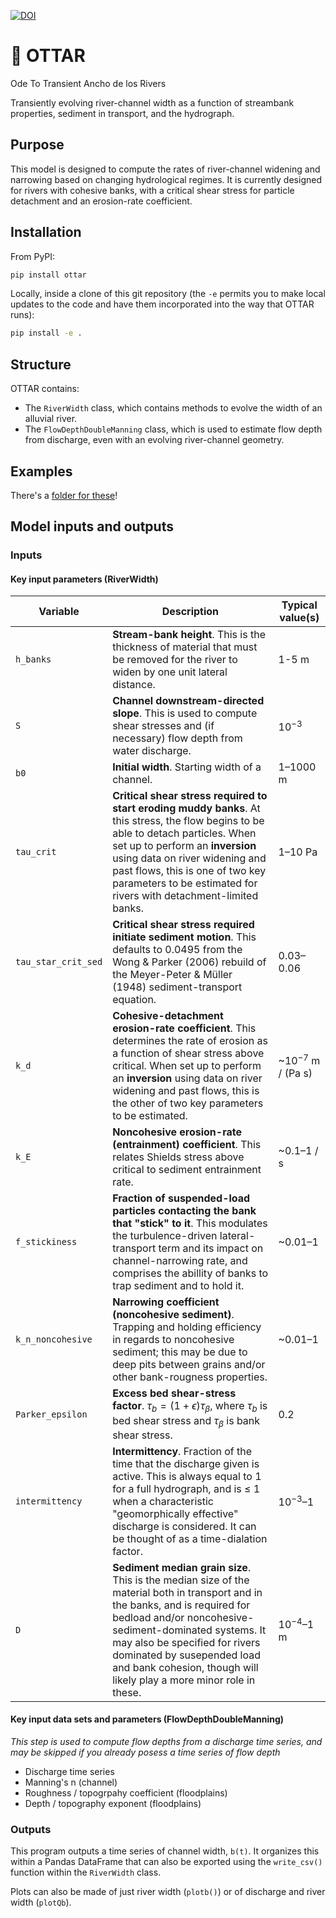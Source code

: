 [![DOI](https://zenodo.org/badge/261265317.svg)](https://zenodo.org/badge/latestdoi/261265317)

# :otter: OTTAR

Ode To Transient Ancho de los Rivers

Transiently evolving river-channel width as a function of streambank properties, sediment in transport, and the hydrograph.

## Purpose

This model is designed to compute the rates of river-channel widening and narrowing based on changing hydrological regimes. It is currently designed for rivers with cohesive banks, with a critical shear stress for particle detachment and an erosion-rate coefficient.

## Installation

From PyPI:
```sh
pip install ottar
```

Locally, inside a clone of this git repository (the `-e` permits you to make local updates to the code and have them incorporated into the way that OTTAR runs):
```sh
pip install -e .
```

## Structure

OTTAR contains:

* The `RiverWidth` class, which contains methods to evolve the width of an alluvial river.
* The `FlowDepthDoubleManning` class, which is used to estimate flow depth from discharge, even with an evolving river-channel geometry.

## Examples

There's a [folder for these](https://github.com/MNiMORPH/OTTAR/tree/master/examples)!

## Model inputs and outputs

### Inputs

#### Key input parameters (RiverWidth)

| **Variable** 	| **Description**                                                                                                                                                                                                                                                                                                   	| **Typical value(s)**        	|
|------------------	|-------------------------------------------------------------------------------------------------------------------------------------------------------------------------------------------------------------------------------------------------------------------------------------------------------------------	|-----------------------------	|
| `h_banks`    	    | **Stream-bank height**. This is the thickness of material that must be removed for the river to widen by one unit lateral distance.                                                                                                                                                                                            	| 1-5 m                       	|
| `S`          	    | **Channel downstream-directed slope**. This is used to compute shear stresses and (if necessary) flow depth from water discharge.                                                                                                                                                                                              	| 10<sup>&minus;3</sup>             	|
| `b0`         	    | **Initial width**. Starting width of a channel.                                                                                                                                                                                                                                                                                	| 1&ndash;1000 m                   	|
| `tau_crit`   	    | **Critical shear stress required to start eroding muddy banks**. At this stress, the flow begins to be able to detach particles. When set up to perform an **inversion** using data on river widening and past flows, this is one of two key parameters to be estimated for rivers with detachment-limited banks. 	| 1&ndash;10 Pa                     	|
| `tau_star_crit_sed` | **Critical shear stress required initiate sediment motion**. This defaults to 0.0495 from the Wong & Parker (2006) rebuild of the Meyer-Peter & Müller (1948) sediment-transport equation. 	| 0.03&ndash;0.06                     	|
| `k_d`        	    | **Cohesive-detachment erosion-rate coefficient**. This determines the rate of erosion as a function of shear stress above critical. When set up to perform an **inversion** using data on river widening and past flows, this is the other of two key parameters to be estimated.                         	| ~10<sup>&minus;7</sup> m / (Pa s) 	|
| `k_E`        	    | **Noncohesive erosion-rate (entrainment) coefficient**. This relates Shields stress above critical to sediment entrainment rate.                         	| ~0.1&ndash;1 / s 	|
| `f_stickiness`    | **Fraction of suspended-load particles contacting the bank that "stick" to it**. This modulates the turbulence-driven lateral-transport term and its impact on channel-narrowing rate, and comprises the abillity of banks to trap sediment and to hold it.                                                                                                                                                                                                                                  	| ~0.01&ndash;1              	|
| `k_n_noncohesive` | **Narrowing coefficient (noncohesive sediment)**. Trapping and holding efficiency in regards to noncohesive sediment; this may be due to deep pits between grains and/or other bank-rougness properties.                                                                                                                                                                                                                                                                                     	| ~0.01&ndash;1              	|
| `Parker_epsilon`  | **Excess bed shear-stress factor**. $\tau_b = (1+\epsilon) \tau_\beta$, where $\tau_b$ is bed shear stress and $\tau_\beta$ is bank shear stress.                                                                                                                                                                           	| 0.2                            	|
| `intermittency`  | **Intermittency**. Fraction of the time that the discharge given is active. This is always equal to 1 for a full hydrograph, and is $\leq$ 1 when a characteristic "geomorphically effective" discharge is considered. It can be thought of as a time-dialation factor.                                                        	| 10<sup>&minus;3</sup>&ndash;1                	|
| `D`          	    | **Sediment median grain size**. This is the median size of the material both in transport and in the banks, and is required for bedload and/or noncohesive-sediment-dominated systems. It may also be specified for rivers dominated by susepended load and bank cohesion, though will likely play a more minor role in these.	| 10<sup>&minus;4</sup>&ndash;1 m                       	|

#### Key input data sets and parameters (FlowDepthDoubleManning)

*This step is used to compute flow depths from a discharge time series, and may be skipped if you already posess a time series of flow depth*

* Discharge time series
* Manning's n (channel)
* Roughness / topogrpahy coefficient (floodplains)
* Depth / topography exponent (floodplains)

### Outputs

This program outputs a time series of channel width, `b(t)`. It organizes this within a Pandas DataFrame that can also be exported using the `write_csv()` function within the `RiverWidth` class.

Plots can also be made of just river width (`plotb()`) or of discharge and river width (`plotQb`).

